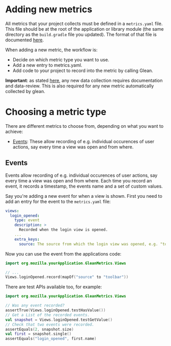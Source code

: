 # Adding new metrics

All metrics that your project collects must be defined in a `metrics.yaml`
file. This file should be at the root of the application or library module (the same
directory as the `build.gradle` file you updated). The format of that file is
documented [here](https://mozilla.github.io/glean_parser/metrics-yaml.html).

When adding a new metric, the workflow is:
* Decide on which metric type you want to use.
* Add a new entry to metrics.yaml.
* Add code to your project to record into the metric by calling Glean.

**Important**: as stated [here](../../README.md#before-using-the-library), any new data collection requires
documentation and data-review. This is also required for any new metric automatically collected
by glean.

# Choosing a metric type

There are different metrics to choose from, depending on what you want to achieve:

* [Events](#Events): These allow recording of e.g. individual occurences of user actions, say every time a view was open and from where.

## Events

Events allow recording of e.g. individual occurences of user actions, say every time a view was open and from where.
Each time you record an event, it records a timestamp, the events name and a set of custom values.

Say you're adding a new event for when a view is shown. First you need to add an entry for the event to the `metrics.yaml` file:

```YAML
views:
  login_opened:
    type: event
    description: >
      Recorded when the login view is opened.
    ...
    extra_keys:
      source: The source from which the login view was opened, e.g. "toolbar".
```

Now you can use the event from the applications code:
```Kotlin
import org.mozilla.yourApplication.GleanMetrics.Views

// ...
Views.loginOpened.record(mapOf("source" to "toolbar"))
```

There are test APIs available too, for example:
```Kotlin
import org.mozilla.yourApplication.GleanMetrics.Views

// Was any event recorded?
assertTrue(Views.loginOpened.testHasValue())
// Get a List of the recorded events.
val snapshot = Views.loginOpened.testGetValue()
// Check that two events were recorded.
assertEquals(2, snapshot.size)
val first = snapshot.single()
assertEquals("login_opened", first.name)
```
